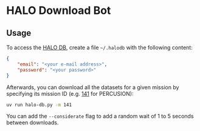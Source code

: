 # HALO Download Bot

## Usage

To access the [HALO DB](http://halo-db.pa.op.dlr.de), create a file `~/.halodb` with the following content:

```json
{
    "email": "<your e-mail address>",
    "password": "<your password>"
}
```

Afterwards, you can download all the datasets for a given mission by specifying its mission ID (e.g. [141](http://halo-db.pa.op.dlr.de/mission/141) for PERCUSION):
```sh
uv run halo-db.py -m 141
```

You can add the `--considerate` flag to add a random wait of 1 to 5 seconds between downloads.
